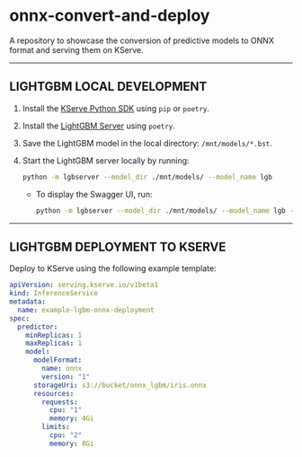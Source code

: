 # onnx-convert-and-deploy
A repository to showcase the conversion of predictive models to ONNX format and serving them on KServe.

---

## LIGHTGBM LOCAL DEVELOPMENT

1. Install the [KServe Python SDK](https://github.com/kserve/kserve/tree/master/python/kserve) using `pip` or `poetry`.
2. Install the [LightGBM Server](https://github.com/kserve/kserve/tree/master/python/lgbserver) using `poetry`.
3. Save the LightGBM model in the local directory: `/mnt/models/*.bst`.
4. Start the LightGBM server locally by running:

   ```bash
   python -m lgbserver --model_dir ./mnt/models/ --model_name lgb
   ```

   - To display the Swagger UI, run:

     ```bash
     python -m lgbserver --model_dir ./mnt/models/ --model_name lgb --enable_docs_url True
     ```

---

## LIGHTGBM DEPLOYMENT TO KSERVE

Deploy to KServe using the following example template:

```yaml
apiVersion: serving.kserve.io/v1beta1
kind: InferenceService
metadata:
  name: example-lgbm-onnx-deployment
spec:
  predictor:
    minReplicas: 1
    maxReplicas: 1
    model:
      modelFormat:
        name: onnx
        version: "1"
      storageUri: s3://bucket/onnx_lgbm/iris.onnx
      resources:
        requests:
          cpu: "1"
          memory: 4Gi
        limits:
          cpu: "2"
          memory: 8Gi
```